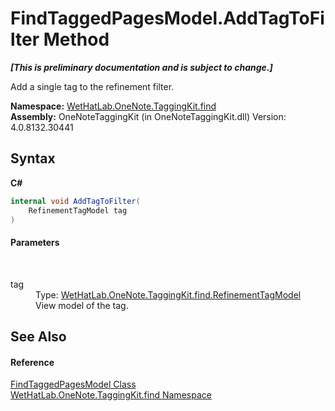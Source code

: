 # FindTaggedPagesModel.AddTagToFilter Method 
 _**\[This is preliminary documentation and is subject to change.\]**_

Add a single tag to the refinement filter.

**Namespace:**&nbsp;<a href="0e3a8efd-07d2-1709-b1cd-709153222081.md">WetHatLab.OneNote.TaggingKit.find</a><br />**Assembly:**&nbsp;OneNoteTaggingKit (in OneNoteTaggingKit.dll) Version: 4.0.8132.30441

## Syntax

**C#**<br />
``` C#
internal void AddTagToFilter(
	RefinementTagModel tag
)
```


#### Parameters
&nbsp;<dl><dt>tag</dt><dd>Type: <a href="754eebf8-02be-caee-6ac8-929368587a55.md">WetHatLab.OneNote.TaggingKit.find.RefinementTagModel</a><br />View model of the tag.</dd></dl>

## See Also


#### Reference
<a href="61df9a94-5b66-19be-5b06-1d28184da999.md">FindTaggedPagesModel Class</a><br /><a href="0e3a8efd-07d2-1709-b1cd-709153222081.md">WetHatLab.OneNote.TaggingKit.find Namespace</a><br />